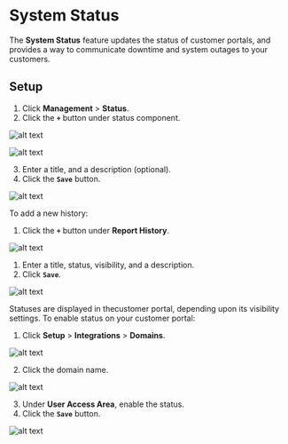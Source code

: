 # System Status

The **System Status** feature updates the status of customer portals, and provides a way to communicate downtime and system outages to your customers.

## Setup

1. Click **Management** > **Status**.
2. Click  the **`+`** button under status component.

![alt text][system-status]

![alt text][system-status-1]

3. Enter a title, and a description (optional).
4. Click the **`Save`** button.

![alt text][system-status-2]

To add a new history:

1. Click the **`+`** button under **Report History**.

![alt text][system-status-3]

1. Enter a title, status, visibility, and a description.
2. Click **`Save`**.

![alt text][system-status-4]

Statuses are displayed in thecustomer portal, depending upon its visibility settings. To enable status on your customer portal:

1. Click **Setup** > **Integrations** > **Domains**.

![alt text][system-status-5]

2. Click the domain name.

![alt text][system-status-6]

3. Under **User Access Area**, enable the status.
4. Click the **`Save`** button.

![alt text][system-status-7]

[system-status]: https://raw.githubusercontent.com/digipigeon/connexcs-user-docs/master/new-images/262.png "system-status"
[system-status-1]: https://raw.githubusercontent.com/digipigeon/connexcs-user-docs/master/new-images/263.png "system-status-1"
[system-status-2]: https://raw.githubusercontent.com/digipigeon/connexcs-user-docs/master/new-images/264.png "system-status-2"
[system-status-3]: https://raw.githubusercontent.com/digipigeon/connexcs-user-docs/master/new-images/265.png "system-status-3"
[system-status-4]: https://raw.githubusercontent.com/digipigeon/connexcs-user-docs/master/new-images/266.png "system-status-4"
[system-status-5]: https://raw.githubusercontent.com/digipigeon/connexcs-user-docs/master/new-images/267.png "system-status-5"
[system-status-6]: https://raw.githubusercontent.com/digipigeon/connexcs-user-docs/master/new-images/268.png "system-status-5"
[system-status-7]: https://raw.githubusercontent.com/digipigeon/connexcs-user-docs/master/new-images/269.png "system-status-5"


